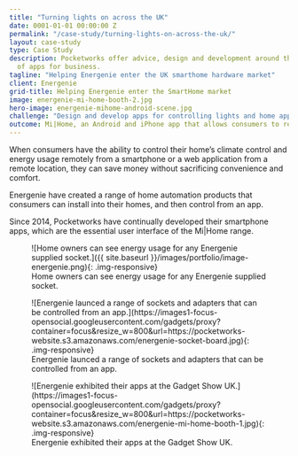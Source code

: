 ```yaml
---
title: "Turning lights on across the UK"
date: 0001-01-01 00:00:00 Z
permalink: "/case-study/turning-lights-on-across-the-uk/"
layout: case-study
type: Case Study
description: Pocketworks offer advice, design and development around the implementation
  of apps for business.
tagline: "Helping Energenie enter the UK smarthome hardware market"
client: Energenie
grid-title: Helping Energenie enter the SmartHome market
image: energenie-mi-home-booth-2.jpg
hero-image: energenie-mihome-android-scene.jpg
challenge: "Design and develop apps for controlling lights and home appliances"
outcome: Mi|Home, an Android and iPhone app that allows consumers to remote-control their homes
---
```


When consumers have the ability to control their home’s climate control and energy usage remotely from a smartphone or a web application from a remote location, they can save money without sacrificing convenience and comfort.

Energenie have created a range of home automation products that consumers can install into their homes, and then control from an app.

Since 2014, Pocketworks have continually developed their smartphone apps,
which are the essential user interface of the Mi|Home range.

<figure markdown="1">
![Home owners can see energy usage for any Energenie supplied socket.]({{ site.baseurl }}/images/portfolio/image-energenie.png){: .img-responsive}
<figcaption>Home owners can see energy usage for any Energenie supplied socket.</figcaption>
</figure>

<p>
<figure markdown="1">
![Energenie launced a range of sockets and adapters that can be controlled from an app.](https://images1-focus-opensocial.googleusercontent.com/gadgets/proxy?container=focus&resize_w=800&url=https://pocketworks-website.s3.amazonaws.com/energenie-socket-board.jpg){: .img-responsive}
<figcaption>Energenie launced a range of sockets and adapters that can be controlled from an app.</figcaption>
</figure>
</p>

<figure markdown="1">
![Energenie exhibited their apps at the Gadget Show UK.](https://images1-focus-opensocial.googleusercontent.com/gadgets/proxy?container=focus&resize_w=800&url=https://pocketworks-website.s3.amazonaws.com/energenie-mi-home-booth-1.jpg){: .img-responsive}
<figcaption>Energenie exhibited their apps at the Gadget Show UK.</figcaption>
</figure>
